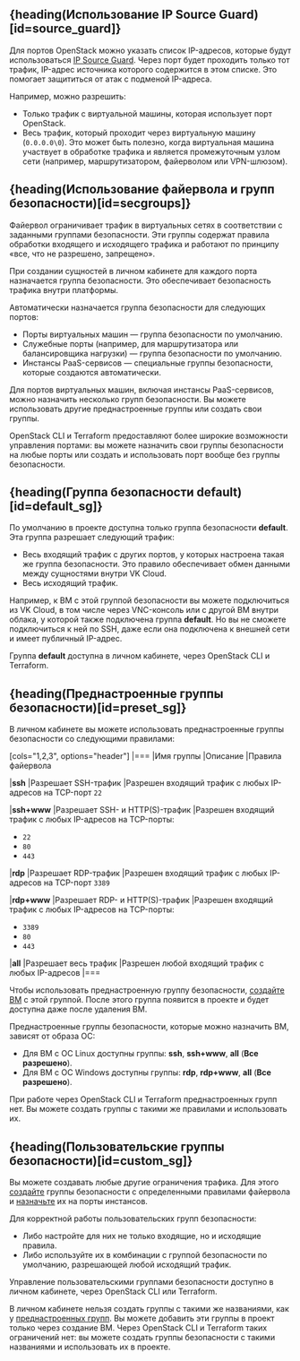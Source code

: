 ## {heading(Использование IP Source Guard)[id=source_guard]}

Для портов OpenStack можно указать список IP-адресов, которые будут использоваться [IP Source Guard](/ru/networks/vnet/instructions/source-guard).
Через порт будет проходить только тот трафик, IP-адрес источника которого содержится в этом списке. Это помогает защититься от атак с подменой IP-адреса.

Например, можно разрешить:

- Только трафик с виртуальной машины, которая использует порт OpenStack.
- Весь трафик, который проходит через виртуальную машину (`0.0.0.0\0`). Это может быть полезно, когда виртуальная машина участвует в обработке трафика и является промежуточным узлом сети (например, маршрутизатором, файерволом или VPN-шлюзом).

## {heading(Использование файервола и групп безопасности)[id=secgroups]}

Файервол ограничивает трафик в виртуальных сетях в соответствии с заданными группами безопасности. Эти группы содержат правила обработки входящего и исходящего трафика и работают по принципу «все, что не разрешено, запрещено».

При создании сущностей в личном кабинете для каждого порта назначается группа безопасности. Это обеспечивает безопасность трафика внутри платформы.

Автоматически назначается группа безопасности для следующих портов:

- Порты виртуальных машин — группа безопасности по умолчанию.
- Служебные порты (например, для маршрутизатора или балансировщика нагрузки) — группа безопасности по умолчанию.
- Инстансы PaaS-сервисов — специальные группы безопасности, которые создаются автоматически. 

Для портов виртуальных машин, включая инстансы PaaS-сервисов, можно назначить несколько групп безопасности. Вы можете использовать другие преднастроенные группы или создать свои группы.

OpenStack CLI и Terraform предоставляют более широкие возможности управления портами: вы можете назначить свои группы безопасности на любые порты или создать и использовать порт вообще без группы безопасности.

## {heading(Группа безопасности default)[id=default_sg]}

По умолчанию в проекте доступна только группа безопасности **default**. Эта группа разрешает следующий трафик:

- Весь входящий трафик с других портов, у которых настроена такая же группа безопасности. Это правило обеспечивает обмен данными между сущностями внутри VK Cloud.
- Весь исходящий трафик.

Например, к ВМ с этой группой безопасности вы можете подключиться из VK Cloud, в том числе через VNC-консоль или с другой ВМ внутри облака, у которой также подключена группа **default**. Но вы не сможете подключиться к ней по SSH, даже если она подключена к внешней сети и имеет публичный IP-адрес.

Группа **default** доступна в личном кабинете, через OpenStack CLI и Terraform.

## {heading(Преднастроенные группы безопасности)[id=preset_sg]}

В личном кабинете вы можете использовать преднастроенные группы безопасности со следующими правилами:

[cols="1,2,3", options="header"]
|===
|Имя группы
|Описание
|Правила файервола

|**ssh**
|Разрешает SSH-трафик
|Разрешен входящий трафик с любых IP-адресов на TCP-порт `22`

|**ssh+www**
|Разрешает SSH- и HTTP(S)-трафик
|Разрешен входящий трафик с любых IP-адресов на TCP-порты:

- `22`
- `80`
- `443`

|**rdp**
|Разрешает RDP-трафик
|Разрешен входящий трафик с любых IP-адресов на TCP-порт `3389`

|**rdp+www**
|Разрешает RDP- и HTTP(S)-трафик
|Разрешен входящий трафик с любых IP-адресов на TCP-порты:

- `3389`
- `80`
- `443`

|**all**
|Разрешает весь трафик
|Разрешен любой входящий трафик с любых IP-адресов
|===

Чтобы использовать преднастроенную группу безопасности, [создайте ВМ](/ru/computing/iaas/instructions/vm/vm-create) с этой группой. После этого группа появится в проекте и будет доступна даже после удаления ВМ.

Преднастроенные группы безопасности, которые можно назначить ВМ, зависят от образа OC:

- Для ВМ с OC Linux доступны группы: **ssh**, **ssh+www**, **all** (**Все разрешено**).
- Для ВМ с OC Windows доступны группы: **rdp**, **rdp+www**, **all** (**Все разрешено**).

<info>

При работе через OpenStack CLI и Terraform преднастроенных групп нет. Вы можете создать группы с такими же правилами и использовать их.

</info>

## {heading(Пользовательские группы безопасности)[id=custom_sg]}

Вы можете создавать любые другие ограничения трафика. Для этого [создайте](../../instructions/secgroups#sozdanie_gruppy_bezopasnosti) группы безопасности с определенными правилами файервола и [назначьте](../../instructions/secgroups#naznachenie_gruppy_pravil_na_instans) их на порты инстансов.

Для корректной работы пользовательских групп безопасности:

- Либо настройте для них не только входящие, но и исходящие правила.
- Либо используйте их в комбинации с группой безопасности по умолчанию, разрешающей любой исходящий трафик.

Управление пользовательскими группами безопасности доступно в личном кабинете, через OpenStack CLI или Terraform.

В личном кабинете нельзя создать группы с такими же названиями, как у [преднастроенных групп](#preset_sg). Вы можете добавить эти группы в проект только через создание ВМ. Через OpenStack CLI и Terraform таких ограничений нет: вы можете создать группы безопасности с такими названиями и использовать их в проекте.

